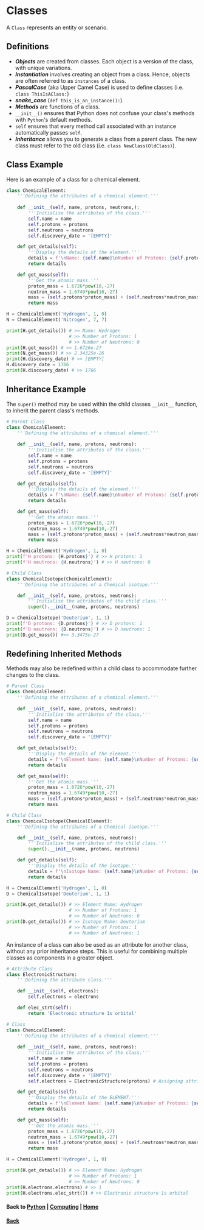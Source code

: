 # Classes
A ```Class``` represents an entity or scenario. 

## Definitions
- **_Objects_** are created from classes. Each object is a version of the class, with unique variations.
- **_Instantiation_** involves creating an object from a class. Hence, objects are often referred to as ```instances``` of a class. 
- **_PascalCase_** (aka Upper Camel Case) is used to define classes (i.e. ```class ThisIsAClass:```)
- **_snake_case_** (```def this_is_an_instance():```).
- **_Methods_** are functions of a class.
- ```__init__()``` ensures that Python does not confuse your class's methods with ```Python```'s default methods.
- ```self``` ensures that every method call associated with an instance automatically passes ```self```.
- **_Inheritance_** allows you to generate a class from a parent class. The new class must refer to the old class (i.e. ```class NewClass(OldClass)```). 

## Class Example
Here is an example of a class for a chemical element.
```python
class ChemicalElement:
    '''Defining the attributes of a chemical element.'''
    
    def __init__(self, name, protons, neutrons,):
        '''Initialise the attributes of the class.'''
        self.name = name
        self.protons = protons
        self.neutrons = neutrons
        self.discovery_date = '[EMPTY]'

    def get_details(self):
        '''Display the details of the element.'''
        details = f'\nName: {self.name}\nNumber of Protons: {self.protons}\nNumber of Neutrons: {self.neutrons}'
        return details

    def get_mass(self):
        '''Get the atomic mass.'''
        proton_mass = 1.6726*pow(10,-27)
        neutron_mass = 1.6749*pow(10,-27)
        mass = (self.protons*proton_mass) + (self.neutrons*neutron_mass)
        return mass

H = ChemicalElement('Hydrogen', 1, 0)
N = ChemicalElement('Nitrogen', 7, 7)

print(H.get_details()) # >> Name: Hydrogen
                       # >> Number of Protons: 1
                       # >> Number of Neutrons: 0
print(H.get_mass()) # >> 1.6726e-27
print(N.get_mass()) # >> 2.34325e-26
print(H.discovery_date) # >> [EMPTY]
H.discovery_date = 1766
print(H.discovery_date) # >> 1766
```

## Inheritance Example
The ```super()``` method may be used within the child classes ```__init__``` function, to inherit the parent class's methods.
```python
# Parent Class
class ChemicalElement:
    '''Defining the attributes of a chemical element.'''
    
    def __init__(self, name, protons, neutrons):
        '''Initialise the attributes of the class.'''
        self.name = name
        self.protons = protons
        self.neutrons = neutrons
        self.discovery_date = '[EMPTY]'

    def get_details(self):
        '''Display the details of the element.'''
        details = f'\nName: {self.name}\nNumber of Protons: {self.protons}\nNumber of Neutrons: {self.neutrons}'
        return details

    def get_mass(self):
        '''Get the atomic mass.'''
        proton_mass = 1.6726*pow(10,-27)
        neutron_mass = 1.6749*pow(10,-27)
        mass = (self.protons*proton_mass) + (self.neutrons*neutron_mass)
        return mass

H = ChemicalElement('Hydrogen', 1, 0)
print(f'H protons: {H.protons}') # >> H protons: 1
print(f'H neutrons: {H.neutrons}') # >> H neutrons: 0

# Child Class
class ChemicalIsotope(ChemicalElement):
    '''Defining the attributes of a Chemical isotope.'''

    def __init__(self, name, protons, neutrons):
        '''Initialise the attributes of the child class.'''
        super().__init__(name, protons, neutrons)

D = ChemicalIsotope('Deuterium', 1, 1)
print(f'D protons: {D.protons}') # >> D protons: 1
print(f'D neutrons: {D.neutrons}') # >> D neutrons: 1
print(D.get_mass()) #>> 3.3475e-27
```

## Redefining Inherited Methods
Methods may also be redefined within a child class to accommodate further changes to the class.
```python
# Parent Class
class ChemicalElement:
    '''Defining the attributes of a chemical element.'''
    
    def __init__(self, name, protons, neutrons):
        '''Initialise the attributes of the class.'''
        self.name = name
        self.protons = protons
        self.neutrons = neutrons
        self.discovery_date = '[EMPTY]'

    def get_details(self):
        '''Display the details of the element.'''
        details = f'\nElement Name: {self.name}\nNumber of Protons: {self.protons}\nNumber of Neutrons: {self.neutrons}'
        return details

    def get_mass(self):
        '''Get the atomic mass.'''
        proton_mass = 1.6726*pow(10,-27)
        neutron_mass = 1.6749*pow(10,-27)
        mass = (self.protons*proton_mass) + (self.neutrons*neutron_mass)
        return mass

# Child Class
class ChemicalIsotope(ChemicalElement):
    '''Defining the attributes of a Chemical isotope.'''

    def __init__(self, name, protons, neutrons):
        '''Initialise the attributes of the child class.'''
        super().__init__(name, protons, neutrons)

    def get_details(self):
        '''Display the details of the isotope.'''
        details = f'\nIsotope Name: {self.name}\nNumber of Protons: {self.protons}\nNumber of Neutrons: {self.neutrons}'
        return details

H = ChemicalElement('Hydrogen', 1, 0)
D = ChemicalIsotope('Deuterium', 1, 1)

print(H.get_details()) # >> Element Name: Hydrogen
                       # >> Number of Protons: 1
                       # >> Number of Neutrons: 0
print(D.get_details()) # >> Isotope Name: Deuterium
                       # >> Number of Protons: 1
                       # >> Number of Neutrons: 1
```

An instance of a class can also be used as an attribute for another class, without any prior inheritance steps. This is useful for combining multiple classes as components in a greater object.
```python
# Attribute Class
class ElectronicStructure:
    '''Defining the attribute class.'''

    def __init__(self, electrons):
        self.electrons = electrons

    def elec_strt(self):
        return 'Electronic structure 1s orbital'

# Class
class ChemicalElement:
    '''Defining the attributes of a chemical element.'''
    
    def __init__(self, name, protons, neutrons):
        '''Initialise the attributes of the class.'''
        self.name = name
        self.protons = protons
        self.neutrons = neutrons
        self.discovery_date = '[EMPTY]'
        self.electrons = ElectronicStructure(protons) # Assigning attribute class

    def get_details(self):
        '''Display the details of the ELEMENT.'''
        details = f'\nElement Name: {self.name}\nNumber of Protons: {self.protons}\nNumber of Neutrons: {self.neutrons}'
        return details

    def get_mass(self):
        '''Get the atomic mass.'''
        proton_mass = 1.6726*pow(10,-27)
        neutron_mass = 1.6749*pow(10,-27)
        mass = (self.protons*proton_mass) + (self.neutrons*neutron_mass)
        return mass

H = ChemicalElement('Hydrogen', 1, 0)

print(H.get_details()) # >> Element Name: Hydrogen
                       # >> Number of Protons: 1
                       # >> Number of Neutrons: 0
print(H.electrons.electrons) # >> 1
print(H.electrons.elec_strt()) # >> Electronic structure 1s orbital
```

#### Back to [Python](./README.md) | [Computing](../README.md) | [Home](../../README.md)
#### [Back](README.md)
